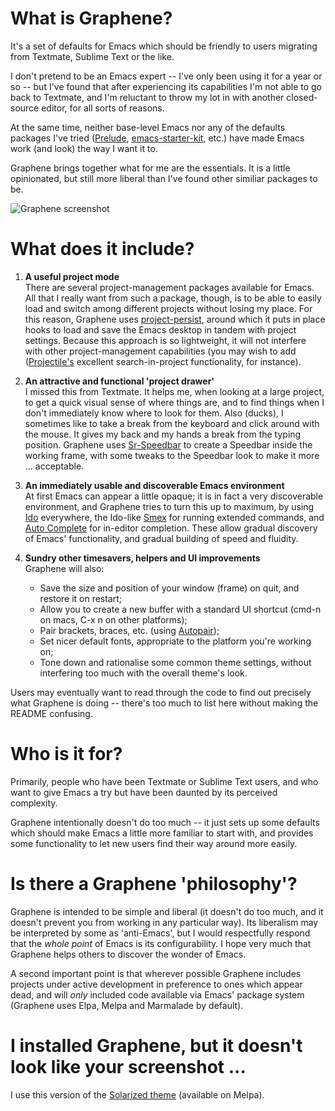What is Graphene?
=================
It's a set of defaults for Emacs which should be friendly to users migrating from Textmate, Sublime Text or the like.

I don't pretend to be an Emacs expert -- I've only been using it for a year or so -- but I've found that after experiencing its capabilities I'm not able to go back to Textmate, and I'm reluctant to throw my lot in with another closed-source editor, for all sorts of reasons.

At the same time, neither base-level Emacs nor any of the defaults packages I've tried ([Prelude](https://github.com/bbatsov/prelude), [emacs-starter-kit](https://github.com/technomancy/emacs-starter-kit), etc.) have made Emacs work (and look) the way I want it to.

Graphene brings together what for me are the essentials. It is a little opinionated, but still more liberal than I've found other similiar packages to be.

![Graphene screenshot](http://s3-eu-west-1.amazonaws.com/graphene/graphene.png)

What does it include?
=====================
1. **A useful project mode**  
   There are several project-management packages available for Emacs. All that I really want from such a package, though, is to be able to easily load and switch among different projects without losing my place. For this reason, Graphene uses [project-persist](https://github.com/rdallasgray/project-persist), around which it puts in place hooks to load and save the Emacs desktop in tandem with project settings. Because this approach is so lightweight, it will not interfere with other project-management capabilities (you may wish to add ([Projectile's](https://github.com/bbatsov/projectile) excellent search-in-project functionality, for instance).
   
2. **An attractive and functional 'project drawer'**  
   I missed this from Textmate. It helps me, when looking at a large project, to get a quick visual sense of where things are, and to find things when I don't immediately know where to look for them. Also (ducks), I sometimes like to take a break from the keyboard and click around with the mouse. It gives my back and my hands a break from the typing position. Graphene uses [Sr-Speedbar](https://github.com/emacsmirror/sr-speedbar) to create a Speedbar inside the working frame, with some tweaks to the Speedbar look to make it more ... acceptable.
   
3. **An immediately usable and discoverable Emacs environment**  
   At first Emacs can appear a little opaque; it is in fact a very discoverable environment, and Graphene tries to turn this up to maximum, by using [Ido](http://emacswiki.org/emacs/InteractivelyDoThings) everywhere, the Ido-like [Smex](http://www.emacswiki.org/Smex) for running extended commands, and [Auto Complete](http://emacswiki.org/emacs/AutoComplete) for in-editor completion. These allow gradual discovery of Emacs' functionality, and gradual building of speed and fluidity.
   
4. **Sundry other timesavers, helpers and UI improvements**  
   Graphene will also:
   - Save the size and position of your window (frame) on quit, and restore it on restart;
   - Allow you to create a new buffer with a standard UI shortcut (cmd-n on macs, C-x n on other platforms);
   - Pair brackets, braces, etc. (using [Autopair](https://github.com/capitaomorte/autopair));
   - Set nicer default fonts, appropriate to the platform you're working on;
   - Tone down and rationalise some common theme settings, without interfering too much with the overall theme's look.
   
Users may eventually want to read through the code to find out precisely what Graphene is doing -- there's too much to list here without making the README confusing.

Who is it for?
==============
Primarily, people who have been Textmate or Sublime Text users, and who want to give Emacs a try but have been daunted by its perceived complexity.

Graphene intentionally doesn't do too much -- it just sets up some defaults which should make Emacs a little more familiar to start with, and provides some functionality to let new users find their way around more easily.

Is there a Graphene 'philosophy'?
=================================
Graphene is intended to be simple and liberal (it doesn't do too much, and it doesn't prevent you from working in any particular way). Its liberalism may be interpreted by some as 'anti-Emacs', but I would respectfully respond that the *whole point* of Emacs is its configurability. I hope very much that Graphene helps others to discover the wonder of Emacs.

A second important point is that wherever possible Graphene includes projects under active development in preference to ones which appear dead, and will *only* included code available via Emacs' package system (Graphene uses Elpa, Melpa and Marmalade by default).

I installed Graphene, but it doesn't look like your screenshot ...
==================================================================
I use this version of the [Solarized theme](https://github.com/sellout/emacs-color-theme-solarized) (available on Melpa).
